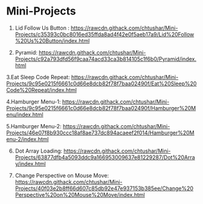 # Mini-Projects

1. Lid Follow Us Button : https://rawcdn.githack.com/chtushar/Mini-Projects/c35393c0bc8016ed35ffda8ad4f42e0f5aeb17a9/Lid%20Follow%20Us%20Button/index.html

2. Pyramid: https://rawcdn.githack.com/chtushar/Mini-Projects/c92a793dfd56f9caa74acd33ca3b814105c1f6b0/Pyramid/index.html

3.Eat Sleep Code Repeat: https://rawcdn.githack.com/chtushar/Mini-Projects/9c95e0215f6661c0d66e8dcb82f78f7baa02490f/Eat%20Sleep%20Code%20Repeat/index.html

4.Hamburger Menu-1: https://rawcdn.githack.com/chtushar/Mini-Projects/9c95e0215f6661c0d66e8dcb82f78f7baa02490f/Hamburger%20Menu/index.html

5.Hamburger Menu-2: https://rawcdn.githack.com/chtushar/Mini-Projects/46e07f8b930ccc18af8ae737dc894acaeef2f014/Hamburger%20Menu-2/index.html

6. Dot Array Loading: https://rawcdn.githack.com/chtushar/Mini-Projects/63877dfb4a5093ddc9a166953009637e81229287/Dot%20Array/index.html

7. Change Perspective on Mouse Move: https://rawcdn.githack.com/chtushar/Mini-Projects/40f03e2b8ff66d607c85db92e47e937153b385ee/Change%20Perspective%20on%20Mouse%20Move/index.html
